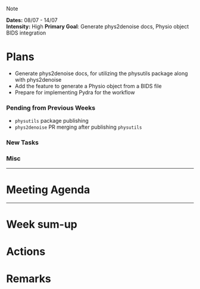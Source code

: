 > [!NOTE]  
> **Dates:** 08/07 - 14/07  
> **Intensity:**  High
> **Primary Goal**: Generate phys2denoise docs, Physio object BIDS integration

# Plans
- Generate phys2denoise docs, for utilizing the physutils package along with phys2denoise
- Add the feature to generate a Physio object from a BIDS file
- Prepare for implementing Pydra for the workflow

### Pending from Previous Weeks
- `physutils` package publishing
- `phys2denoise` PR merging after publishing `physutils`

### New Tasks

### Misc

---
# Meeting Agenda

---
# Week sum-up

# Actions

# Remarks